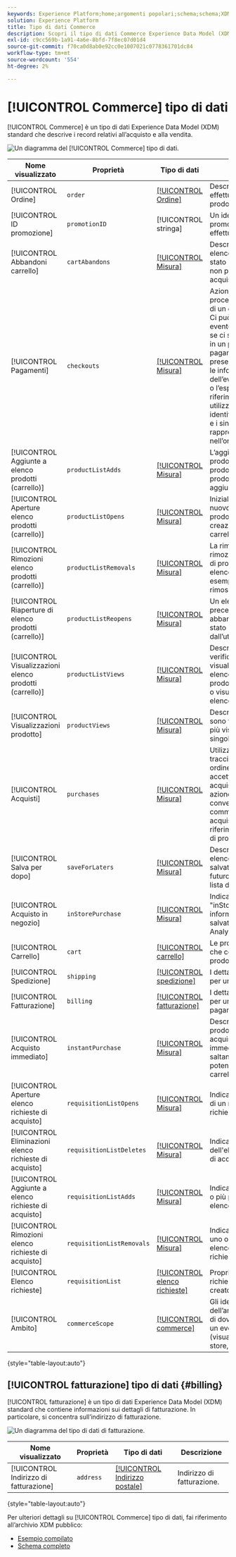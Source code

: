 ```yaml
---
keywords: Experience Platform;home;argomenti popolari;schema;schema;XDM;campi;schemi;schemi;commerce;datatype;data-type;data type;data type;
solution: Experience Platform
title: Tipo di dati Commerce
description: Scopri il tipo di dati Commerce Experience Data Model (XDM).
exl-id: c9cc569b-1a91-4a6e-8bfd-7f8ec07d01d4
source-git-commit: f70ca0d8ab0e92cc0e1007021c0778361701dc84
workflow-type: tm+mt
source-wordcount: '554'
ht-degree: 2%

---
```


# [!UICONTROL Commerce] tipo di dati

[!UICONTROL Commerce] è un tipo di dati Experience Data Model (XDM) standard che descrive i record relativi all’acquisto e alla vendita.

![Un diagramma del [!UICONTROL Commerce] tipo di dati.](../images/data-types/commerce.png)

| Nome visualizzato | Proprietà | Tipo di dati | Descrizione |
|------------------------------------------|-----------------------|------------------------------------|----------------------------------------------------------------------------------------------------------|
| [!UICONTROL Ordine] | `order` | [[!UICONTROL Ordine]](./order.md) | Descrive l’ordine effettuato per uno o più prodotti. |
| [!UICONTROL ID promozione] | `promotionID` | [!UICONTROL stringa] | Un identificatore di promozione per l’ordine effettuato, se presente. |
| [!UICONTROL Abbandoni carrello] | `cartAbandons` | [[!UICONTROL Misura]](./measure.md) | Descrive quando un elenco di prodotti è stato identificato come non più accessibile o acquistabile dall’utente. |
| [!UICONTROL Pagamenti] | `checkouts` | [[!UICONTROL Misura]](./measure.md) | Azione durante il processo di pagamento di un elenco di prodotti. Ci può essere più di un evento di pagamento se ci sono più passaggi in un processo di pagamento. Se sono presenti più passaggi, le informazioni sull’ora dell’evento e la pagina o l’esperienza di riferimento vengono utilizzate per identificare il passaggio e i singoli eventi rappresentati nell’ordine. |
| [!UICONTROL Aggiunte a elenco prodotti (carrello)] | `productListAdds` | [[!UICONTROL Misura]](./measure.md) | L’aggiunta di un prodotto all’elenco dei prodotti, ad esempio un prodotto che viene aggiunto a un carrello. |
| [!UICONTROL Aperture elenco prodotti (carrello)] | `productListOpens` | [[!UICONTROL Misura]](./measure.md) | Inizializzazioni di un nuovo elenco di prodotti, ad esempio la creazione di un carrello. |
| [!UICONTROL Rimozioni elenco prodotti (carrello)] | `productListRemovals` | [[!UICONTROL Misura]](./measure.md) | La rimozione o la rimozione di una voce di prodotto da un elenco di prodotti, ad esempio un prodotto rimosso da un carrello. |
| [!UICONTROL Riaperture di elenco prodotti (carrello)] | `productListReopens` | [[!UICONTROL Misura]](./measure.md) | Un elenco di prodotti precedentemente abbandonato che è stato riattivato dall’utente. |
| [!UICONTROL Visualizzazioni elenco prodotti (carrello)] | `productListViews` | [[!UICONTROL Misura]](./measure.md) | Descrive quando si è verificata una o più visualizzazioni di un elenco di prodotti.Visualizzazione o visualizzazioni di un elenco di prodotti. |
| [!UICONTROL Visualizzazioni prodotto] | `productViews` | [[!UICONTROL Misura]](./measure.md) | Descrive quando si sono verificate una o più visualizzazioni di un singolo prodotto. |
| [!UICONTROL Acquisti] | `purchases` | [[!UICONTROL Misura]](./measure.md) | Utilizzato per tenere traccia di quando un ordine è stato accettato. L’evento di acquisto è l’unica azione richiesta in una conversione commerce. L’evento di acquisto deve fare riferimento a un elenco di prodotti. |
| [!UICONTROL Salva per dopo] | `saveForLaters` | [[!UICONTROL Misura]](./measure.md) | Descrive quando un elenco di prodotti viene salvato per un utilizzo futuro, ad esempio una lista dei desideri. |
| [!UICONTROL Acquisto in negozio] | `inStorePurchase` | [[!UICONTROL Misura]](./measure.md) | Indica un acquisto &quot;inStore&quot;. Queste informazioni vengono salvate per l’utilizzo in Analytics. |
| [!UICONTROL Carrello] | `cart` | [[!UICONTROL carrello]](./cart.md) | Le proprietà del carrello che contiene uno o più prodotti. |
| [!UICONTROL Spedizione] | `shipping` | [[!UICONTROL spedizione]](./shipping.md) | I dettagli di spedizione per uno o più prodotti. |
| [!UICONTROL Fatturazione] | `billing` | [[!UICONTROL fatturazione]](#billing) | I dettagli di fatturazione per uno o più pagamenti. |
| [!UICONTROL Acquisto immediato] | `instantPurchase` | [[!UICONTROL Misura]](./measure.md) | Descrive quando un prodotto è stato acquistato immediatamente, saltando potenzialmente il carrello o il pagamento. |
| [!UICONTROL Aperture elenco richieste di acquisto] | `requisitionListOpens` | [[!UICONTROL Misura]](./measure.md) | Indica l&#39;inizializzazione di un nuovo elenco di richieste. |
| [!UICONTROL Eliminazioni elenco richieste di acquisto] | `requisitionListDeletes` | [[!UICONTROL Misura]](./measure.md) | Indica la rimozione dell&#39;elenco di richieste di acquisto. |
| [!UICONTROL Aggiunte a elenco richieste di acquisto] | `requisitionListAdds` | [[!UICONTROL Misura]](./measure.md) | Indica l&#39;aggiunta di uno o più prodotti a un elenco di richieste. |
| [!UICONTROL Rimozioni elenco richieste di acquisto] | `requisitionListRemovals` | [[!UICONTROL Misura]](./measure.md) | Indica la rimozione di uno o più prodotti da un elenco di prodotti della richiesta di acquisto. |
| [!UICONTROL Elenco richieste] | `requisitionList` | [[!UICONTROL elenco richieste]](./requisition-list.md) | Proprietà dell&#39;elenco di richieste di acquisto creato dal cliente. |
| [!UICONTROL Ambito] | `commerceScope` | [[!UICONTROL commerce]](./commerce-scope.md) | Gli identificatori dell’ambito Commerce di dove si è verificato un evento (visualizzazione store, store, sito web, ecc.). |

{style="table-layout:auto"}

## [!UICONTROL fatturazione] tipo di dati {#billing}

[!UICONTROL fatturazione] è un tipo di dati Experience Data Model (XDM) standard che contiene informazioni sui dettagli di fatturazione. In particolare, si concentra sull’indirizzo di fatturazione.

![Un diagramma del tipo di dati di fatturazione.](../images/data-types/billing.png)

| Nome visualizzato | Proprietà | Tipo di dati | Descrizione |
|-------------------------------|-----------------|-----------------|--------------------------|
| [!UICONTROL Indirizzo di fatturazione] | `address` | [[!UICONTROL Indirizzo postale]](./postal-address.md) | Indirizzo di fatturazione. |

{style="table-layout:auto"}

Per ulteriori dettagli su [!UICONTROL Commerce] tipo di dati, fai riferimento all’archivio XDM pubblico:

* [Esempio compilato](https://github.com/adobe/xdm/blob/master/components/datatypes/marketing/commerce.example.1.json)
* [Schema completo](https://github.com/adobe/xdm/blob/master/components/datatypes/marketing/commerce.schema.json)
